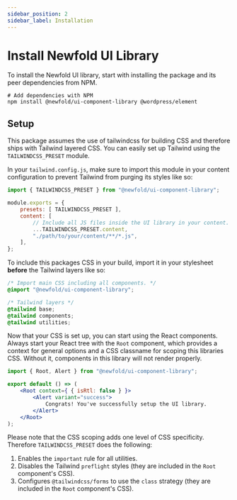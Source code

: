 ```yaml
---
sidebar_position: 2
sidebar_label: Installation
---
```



# Install Newfold UI Library
To install the Newfold UI library, start with installing the package and its peer dependencies from NPM.

```shell
# Add dependencies with NPM
npm install @newfold/ui-component-library @wordpress/element
```

## Setup
This package assumes the use of tailwindcss for building CSS and therefore ships with Tailwind layered CSS. You can easily set up Tailwind using the `TAILWINDCSS_PRESET` module.

In your `tailwind.config.js`, make sure to import this module in your content configuration to prevent Tailwind from purging its styles like so:

```js
import { TAILWINDCSS_PRESET } from "@newfold/ui-component-library";

module.exports = {
    presets: [ TAILWINDCSS_PRESET ],
    content: [
        // Include all JS files inside the UI library in your content.
        ...TAILWINDCSS_PRESET.content,
        "./path/to/your/content/**/*.js",
    ],
};
```

To include this packages CSS in your build, import it in your stylesheet **before** the Tailwind layers like so:

```css
/* Import main CSS including all components. */
@import "@newfold/ui-component-library";

/* Tailwind layers */
@tailwind base;
@tailwind components;
@tailwind utilities;
```

Now that your CSS is set up, you can start using the React components. Always start your React tree with the `Root` component, which provides a context for general options and a CSS classname for scoping this libraries CSS. Without it, components in this library will not render properly.

```jsx
import { Root, Alert } from "@newfold/ui-component-library";

export default () => (
    <Root context={ { isRtl: false } }>
        <Alert variant="success">
            Congrats! You've successfully setup the UI library.
        </Alert>
    </Root>
);
```

Please note that the CSS scoping adds one level of CSS specificity. Therefore `TAILWINDCSS_PRESET` does the following:
1. Enables the `important` rule for all utilities.
2. Disables the Tailwind `preflight` styles (they are included in the `Root` component's CSS).
3. Configures `@tailwindcss/forms` to use the `class` strategy (they are included in the `Root` component's CSS).
